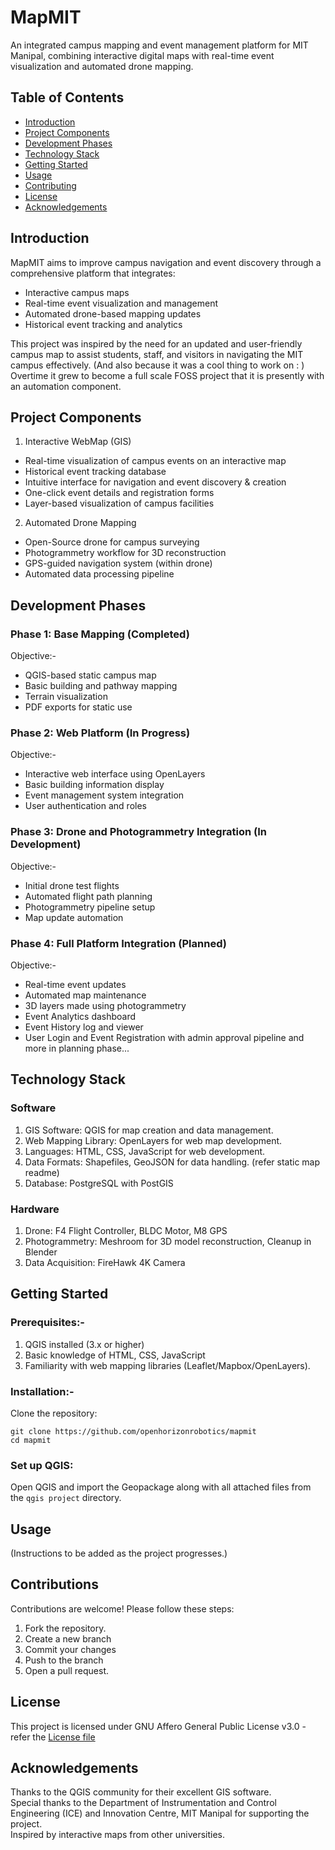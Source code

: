 # MapMIT
An integrated campus mapping and event management platform for MIT Manipal, combining interactive digital maps with real-time event visualization and automated drone mapping.
## Table of Contents
- [Introduction](https://github.com/openhorizonrobotics/mapmit/blob/documentation-update/README.md#introduction)
- [Project Components](https://github.com/openhorizonrobotics/mapmit/blob/documentation-update/README.md#project-components)
- [Development Phases](https://github.com/openhorizonrobotics/mapmit/blob/documentation-update/README.md#development-phases)
- [Technology Stack](https://github.com/openhorizonrobotics/mapmit/blob/documentation-update/README.md#technology-stack)
- [Getting Started](https://github.com/openhorizonrobotics/mapmit/blob/documentation-update/README.md#getting-started)
- [Usage](https://github.com/openhorizonrobotics/mapmit/blob/documentation-update/README.md#usage)
- [Contributing](https://github.com/openhorizonrobotics/mapmit/blob/documentation-update/README.md#contributions)
- [License](https://github.com/openhorizonrobotics/mapmit/blob/documentation-update/README.md#license)
- [Acknowledgements](https://github.com/openhorizonrobotics/mapmit/blob/documentation-update/README.md#acknowledgements)

## Introduction
MapMIT aims to improve campus navigation and event discovery through a comprehensive platform that integrates:

- Interactive campus maps
- Real-time event visualization and management
- Automated drone-based mapping updates
- Historical event tracking and analytics

This project was inspired by the need for an updated and user-friendly campus map to assist students, staff, and visitors in navigating the MIT campus effectively. (And also because it was a cool thing to work on : )
Overtime it grew to become a full scale FOSS project that it is presently with an automation component.

## Project Components
1. Interactive WebMap (GIS)

- Real-time visualization of campus events on an interactive map
- Historical event tracking database
- Intuitive interface for navigation and event discovery & creation
- One-click event details and registration forms
- Layer-based visualization of campus facilities

2. Automated Drone Mapping

- Open-Source drone for campus surveying
- Photogrammetry workflow for 3D reconstruction
- GPS-guided navigation system (within drone)
- Automated data processing pipeline
  
## Development Phases
### Phase 1: Base Mapping (Completed)
Objective:-  
- QGIS-based static campus map
- Basic building and pathway mapping
- Terrain visualization
- PDF exports for static use

### Phase 2: Web Platform (In Progress)
Objective:-  
- Interactive web interface using OpenLayers
- Basic building information display
- Event management system integration
- User authentication and roles

### Phase 3: Drone and Photogrammetry Integration (In Development)
Objective:-  
- Initial drone test flights
- Automated flight path planning
- Photogrammetry pipeline setup
- Map update automation

### Phase 4: Full Platform Integration (Planned)
Objective:-  
- Real-time event updates
- Automated map maintenance
- 3D layers made using photogrammetry
- Event Analytics dashboard
- Event History log and viewer
- User Login and Event Registration with admin approval pipeline
and more in planning phase...

## Technology Stack
### Software
1. GIS Software: QGIS for map creation and data management.
2. Web Mapping Library: OpenLayers for web map development.
3. Languages: HTML, CSS, JavaScript for web development.
4. Data Formats: Shapefiles, GeoJSON for data handling. (refer static map readme)
5. Database: PostgreSQL with PostGIS
### Hardware
1. Drone: F4 Flight Controller, BLDC Motor, M8 GPS 
2. Photogrammetry: Meshroom for 3D model reconstruction, Cleanup in Blender
3. Data Acquisition: FireHawk 4K Camera

## Getting Started  
### Prerequisites:-  
1. QGIS installed (3.x or higher)  
2. Basic knowledge of HTML, CSS, JavaScript  
3. Familiarity with web mapping libraries (Leaflet/Mapbox/OpenLayers).

### Installation:-  
Clone the repository:
```
git clone https://github.com/openhorizonrobotics/mapmit   
cd mapmit  
```
### Set up QGIS:  
Open QGIS and import the Geopackage along with all attached files from the `qgis project` directory.  

## Usage
(Instructions to be added as the project progresses.)

## Contributions
Contributions are welcome! Please follow these steps:
1. Fork the repository.
2. Create a new branch 
3. Commit your changes 
4. Push to the branch 
5. Open a pull request.
## License
This project is licensed under GNU Affero General Public License v3.0 - refer the [License file](https://github.com/openhorizonrobotics/mapmit/blob/main/LICENSE)
## Acknowledgements  
Thanks to the QGIS community for their excellent GIS software.  
Special thanks to the Department of Instrumentation and Control Engineering (ICE) and Innovation Centre, MIT Manipal for supporting the project.  
Inspired by interactive maps from other universities.
